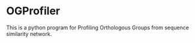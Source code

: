 # OGProfiler

This is a python program for Profiling Orthologous Groups from sequence similarity network.
